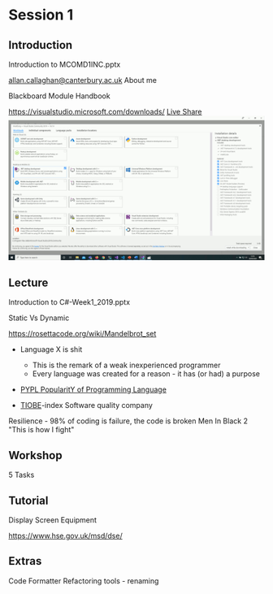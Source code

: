 Session 1
=========


Introduction
------------

Introduction to MCOMD1INC.pptx

allan.callaghan@canterbury.ac.uk
About me

Blackboard Module Handbook

https://visualstudio.microsoft.com/downloads/
[Live Share](https://visualstudio.microsoft.com/services/live-share/)
![Visual Studio 2019 Installation](../practicalProgramming/images/visualstudio-install.gif)


Lecture
-------

Introduction to C#-Week1_2019.pptx

Static Vs Dynamic

https://rosettacode.org/wiki/Mandelbrot_set
* Language X is shit
    * This is the remark of a weak inexperienced programmer
    * Every language was created for a reason - it has (or had) a purpose

* [PYPL PopularitY of Programming Language](http://pypl.github.io/PYPL.html)
* [TIOBE](https://www.tiobe.com/tiobe-index/)-index Software quality company


Resilience - 98% of coding is failure, the code is broken
Men In Black 2 "This is how I fight"


Workshop
--------

5 Tasks


Tutorial
--------

Display Screen Equipment

https://www.hse.gov.uk/msd/dse/


Extras
------

Code Formatter
Refactoring tools - renaming

